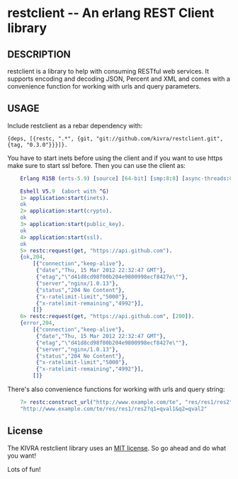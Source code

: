 restclient -- An erlang REST Client library
====================================

## DESCRIPTION

restclient is a library to help with consuming RESTful web services. It supports
encoding and decoding JSON, Percent and XML and comes with a convenience
function for working with urls and query parameters.

## USAGE

Include restclient as a rebar dependency with:

	{deps, [{restc, ".*", {git, "git://github.com/kivra/restclient.git", {tag, "0.3.0"}}}]}.

You have to start inets before using the client and if you want to use https make sure to start ssl before.
Then you can use the client as:

``` erlang
	Erlang R15B (erts-5.9) [source] [64-bit] [smp:8:8] [async-threads:0] [hipe] [kernel-poll:false]

	Eshell V5.9  (abort with ^G)
	1> application:start(inets).
	ok
	2> application:start(crypto).
	ok
	3> application:start(public_key).
	ok
	4> application:start(ssl).
	ok
	5> restc:request(get, "https://api.github.com").
	{ok,204,
	    [{"connection","keep-alive"},
	     {"date","Thu, 15 Mar 2012 22:32:47 GMT"},
	     {"etag","\"d41d8cd98f00b204e9800998ecf8427e\""},
	     {"server","nginx/1.0.13"},
	     {"status","204 No Content"},
	     {"x-ratelimit-limit","5000"},
	     {"x-ratelimit-remaining","4992"}],
	    []}
	6> restc:request(get, "https://api.github.com", [200]).
	{error,204,
	    [{"connection","keep-alive"},
	     {"date","Thu, 15 Mar 2012 22:32:47 GMT"},
	     {"etag","\"d41d8cd98f00b204e9800998ecf8427e\""},
	     {"server","nginx/1.0.13"},
	     {"status","204 No Content"},
	     {"x-ratelimit-limit","5000"},
	     {"x-ratelimit-remaining","4992"}],
	    []}
```

There's also convenience functions for working with urls and query string:

``` erlang
	7> restc:construct_url("http://www.example.com/te", "res/res1/res2", [{"q1", "qval1"}, {"q2", "qval2"}]).
	"http://www.example.com/te/res/res1/res2?q1=qval1&q2=qval2"
```

## License
The KIVRA restclient library uses an [MIT license](http://en.wikipedia.org/wiki/MIT_License). So go ahead and do what
you want!

Lots of fun!
